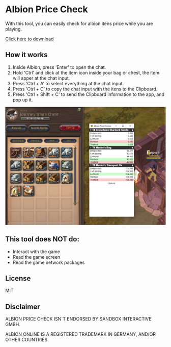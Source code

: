# Albion Price Check
With this tool, you can easily check for albion itens price while you are playing.

[Click here to download](https://github.com/brunocf/albion-price-check/releases/download/2.0.3/AlbionPriceCheck.2.0.3.msi)

## How it works

1. Inside Albion, press 'Enter' to open the chat.
2. Hold 'Ctrl' and click at the item icon inside your bag or chest, the item will apper at the chat input.
3. Press 'Ctrl + A' to select everything at the chat input.
4. Press 'Ctrl + C' to copy the chat input with the itens to the Clipboard.
5. Press 'Ctrl + Shift + C' to send the Clipboard information to the app, and pop up it.

![](resources/albion2.PNG)

## This tool does NOT do:

- Interact with the game
- Read the game screen
- Read the game network packages

## License

MIT

## Disclaimer

ALBION PRICE CHECK ISN´T ENDORSED BY SANDBOX INTERACTIVE GMBH. 

ALBION ONLINE IS A REGISTERED TRADEMARK IN GERMANY, AND/OR OTHER COUNTRIES.
